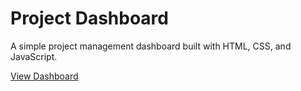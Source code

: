 # Project Dashboard

A simple project management dashboard built with HTML, CSS, and JavaScript.

[View Dashboard](index.html)
